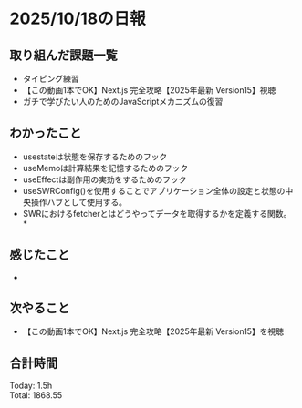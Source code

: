 # 2025/10/18の日報
## 取り組んだ課題一覧
* タイピング練習
* 【この動画1本でOK】Next.js 完全攻略【2025年最新 Version15】視聴
* ガチで学びたい人のためのJavaScriptメカニズムの復習
## わかったこと 
* usestateは状態を保存するためのフック
* useMemoは計算結果を記憶するためのフック
* useEffectは副作用の実効をするためのフック
* useSWRConfig()を使用することでアプリケーション全体の設定と状態の中央操作ハブとして使用する。
* SWRにおけるfetcherとはどうやってデータを取得するかを定義する関数。
  *   
## 感じたこと
* 
## 次やること
* 【この動画1本でOK】Next.js 完全攻略【2025年最新 Version15】を視聴
##  合計時間 
Today: 1.5h<br>
Total: 1868.55
